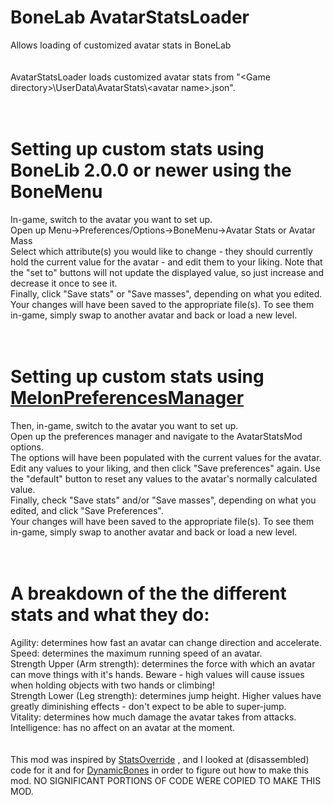 # BoneLab AvatarStatsLoader
Allows loading of customized avatar stats in BoneLab<br/>
<br/>
<br/>
AvatarStatsLoader loads customized avatar stats from "\<Game directory\>\\UserData\\AvatarStats\\\<avatar name\>.json".<br/>
<br/>
<br/>
# Setting up custom stats using BoneLib 2.0.0 or newer using the BoneMenu
In-game, switch to the avatar you want to set up.<br/>
Open up Menu->Preferences/Options->BoneMenu->Avatar Stats or Avatar Mass<br/>
Select which attribute(s) you would like to change - they should currently hold the current value for the avatar - and edit them to your liking. Note that the "set to" buttons will not update the displayed value, so just increase and decrease it once to see it.<br/>
Finally, click "Save stats" or "Save masses", depending on what you edited.<br/>
Your changes will have been saved to the appropriate file(s). To see them in-game, simply swap to another avatar and back or load a new level.<br/>
<br/>
<br/>
# Setting up custom stats using [MelonPreferencesManager](https://github.com/sinai-dev/MelonPreferencesManager)
Then, in-game, switch to the avatar you want to set up.<br/>
Open up the preferences manager and navigate to the AvatarStatsMod options.<br/>
The options will have been populated with the current values for the avatar.<br/>
Edit any values to your liking, and then click "Save preferences" again. Use the "default" button to reset any values to the avatar's normally calculated value.<br/>
Finally, check "Save stats" and/or "Save masses", depending on what you edited, and click "Save Preferences".<br/>
Your changes will have been saved to the appropriate file(s). To see them in-game, simply swap to another avatar and back or load a new level.<br/>
<br/>
<br/>
# A breakdown of the the different stats and what they do:<br/>
Agility: determines how fast an avatar can change direction and accelerate.<br/>
Speed: determines the maximum running speed of an avatar.<br/>
Strength Upper (Arm strength): determines the force with which an avatar can move things with it's hands. Beware - high values will cause issues when holding objects with two hands or climbing!<br/>
Strength Lower (Leg strength): determines jump height. Higher values have greatly diminishing effects - don't expect to be able to super-jump.<br/>
Vitality: determines how much damage the avatar takes from attacks.<br/>
Intelligence: has no affect on an avatar at the moment.<br/>
<br/>
<br/>
This mod was inspired by [StatsOverride](https://bonelab.thunderstore.io/package/extraes/StatOverride/) , and I looked at (disassembled) code for it and for [DynamicBones](https://bonelab.thunderstore.io/package/LlamasHere/Dynamic_Bones/) in order to figure out how to make this mod. NO SIGNIFICANT PORTIONS OF CODE WERE COPIED TO MAKE THIS MOD.<br/>